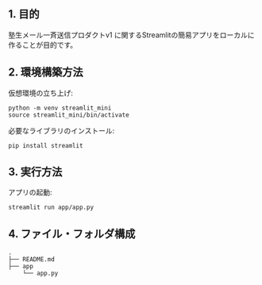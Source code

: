 ## 1. 目的
塾生メール一斉送信プロダクトv1 に関するStreamlitの簡易アプリをローカルに作ることが目的です。

## 2. 環境構築方法
仮想環境の立ち上げ:
```
python -m venv streamlit_mini
source streamlit_mini/bin/activate
```

必要なライブラリのインストール:
```
pip install streamlit
```

## 3. 実行方法
アプリの起動:
```
streamlit run app/app.py
```

## 4. ファイル・フォルダ構成
```
.
├── README.md
├── app
    └── app.py
```